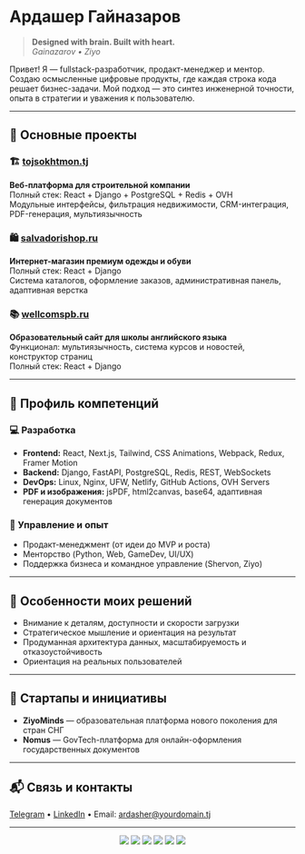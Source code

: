 # Ардашер Гайназаров

> **Designed with brain. Built with heart.**  
> _Gainazarov • Ziyo_

Привет! Я — fullstack-разработчик, продакт-менеджер и ментор. Создаю осмысленные цифровые продукты, где каждая строка кода решает бизнес-задачи. Мой подход — это синтез инженерной точности, опыта в стратегии и уважения к пользователю.

---

## 🚀 Основные проекты

### 🏗 [tojsokhtmon.tj](https://tojsokhtmon.tj)  
**Веб-платформа для строительной компании**  
Полный стек: React + Django + PostgreSQL + Redis + OVH  
Модульные интерфейсы, фильтрация недвижимости, CRM-интеграция, PDF-генерация, мультиязычность

### 🛍 [salvadorishop.ru](https://salvadorishop.ru)  
**Интернет-магазин премиум одежды и обуви**  
Полный стек: React + Django  
Система каталогов, оформление заказов, административная панель, адаптивная верстка

### 📚 [wellcomspb.ru](https://www.wellcomspb.ru)  
**Образовательный сайт для школы английского языка**  
Функционал: мультиязычность, система курсов и новостей, конструктор страниц  
Полный стек: React + Django

---

## 🧠 Профиль компетенций

### 💻 Разработка
- **Frontend:** React, Next.js, Tailwind, CSS Animations, Webpack, Redux, Framer Motion
- **Backend:** Django, FastAPI, PostgreSQL, Redis, REST, WebSockets
- **DevOps:** Linux, Nginx, UFW, Netlify, GitHub Actions, OVH Servers
- **PDF и изображения:** jsPDF, html2canvas, base64, адаптивная генерация документов

### 🧩 Управление и опыт
- Продакт-менеджмент (от идеи до MVP и роста)
- Менторство (Python, Web, GameDev, UI/UX)
- Поддержка бизнеса и командное управление (Shervon, Ziyo)

---

## 🎯 Особенности моих решений

- Внимание к деталям, доступности и скорости загрузки
- Стратегическое мышление и ориентация на результат
- Продуманная архитектура данных, масштабируемость и отказоустойчивость
- Ориентация на реальных пользователей

---

## 🧪 Стартапы и инициативы

- **ZiyoMinds** — образовательная платформа нового поколения для стран СНГ  
- **Nomus** — GovTech-платформа для онлайн-оформления государственных документов  

---

## 📬 Связь и контакты

[Telegram](https://t.me/ardasher_dev) • [LinkedIn](https://linkedin.com/in/gainazarov) • Email: ardasher@yourdomain.tj

---

<div align="center">
  <img src="https://img.shields.io/badge/React-20232A?style=for-the-badge&logo=react&logoColor=61DAFB"/>
  <img src="https://img.shields.io/badge/Django-092E20?style=for-the-badge&logo=django&logoColor=white"/>
  <img src="https://img.shields.io/badge/FastAPI-005571?style=for-the-badge&logo=fastapi"/>
  <img src="https://img.shields.io/badge/PostgreSQL-316192?style=for-the-badge&logo=postgresql&logoColor=white"/>
  <img src="https://img.shields.io/badge/Linux-FCC624?style=for-the-badge&logo=linux&logoColor=black"/>
  <img src="https://img.shields.io/badge/GitHub-181717?style=for-the-badge&logo=github"/>
</div>

